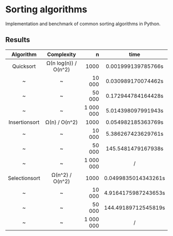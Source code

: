 # Sorting algorithms

Implementation and benchmark of common sorting algorithms in Python.

## Results

|   Algorithm   |       Complexity      |     n     |         time        |
|:-------------:|:---------------------:|----------:|:-------------------:|
|   Quicksort   | Ω(n log(n)) / O(n^2)  |      1000 | 0.001999139785766s  |
|       ~       |           ~           |    10 000 | 0.030989170074462s  |
|       ~       |           ~           |    50 000 | 0.172944784164428s  |
|       ~       |           ~           | 1 000 000 | 5.014398097991943s  |
| Insertionsort |     Ω(n) / O(n^2)     |      1000 | 0.054982185363769s  |
|       ~       |           ~           |    10 000 | 5.386267423629761s  |
|       ~       |           ~           |    50 000 | 145.5481479167938s  |
|       ~       |           ~           | 1 000 000 |          /          |
| Selectionsort |    Ω(n^2) / O(n^2)    |      1000 | 0.0499835014343261s |
|       ~       |           ~           |    10 000 | 4.9164175987243653s |
|       ~       |           ~           |    50 000 | 144.49189712545819s |
|       ~       |           ~           | 1 000 000 |          /          |